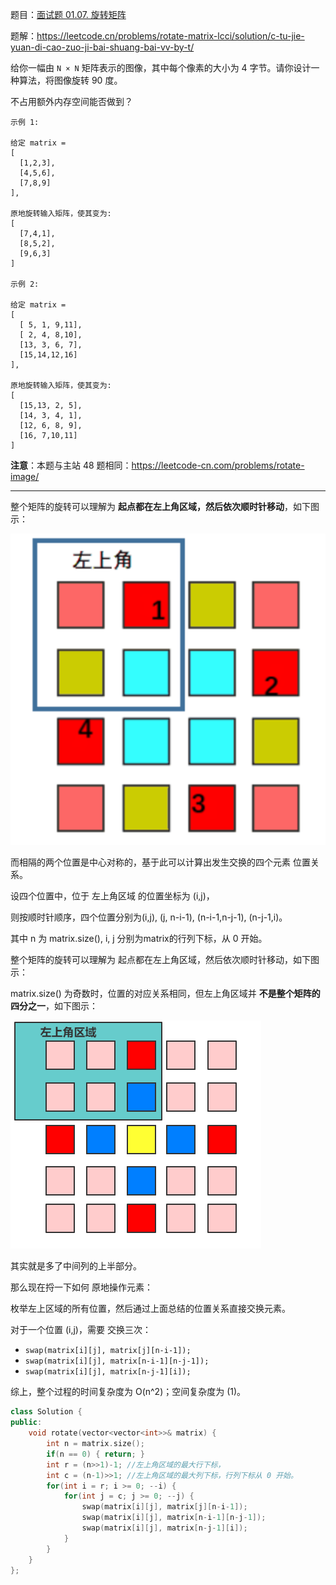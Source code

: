 题目：[面试题 01.07. 旋转矩阵](https://leetcode.cn/problems/rotate-matrix-lcci/)

题解：https://leetcode.cn/problems/rotate-matrix-lcci/solution/c-tu-jie-yuan-di-cao-zuo-ji-bai-shuang-bai-vv-by-t/

给你一幅由 `N × N` 矩阵表示的图像，其中每个像素的大小为 4 字节。请你设计一种算法，将图像旋转 90 度。

不占用额外内存空间能否做到？

```
示例 1:

给定 matrix = 
[
  [1,2,3],
  [4,5,6],
  [7,8,9]
],

原地旋转输入矩阵，使其变为:
[
  [7,4,1],
  [8,5,2],
  [9,6,3]
]

示例 2:

给定 matrix =
[
  [ 5, 1, 9,11],
  [ 2, 4, 8,10],
  [13, 3, 6, 7],
  [15,14,12,16]
], 

原地旋转输入矩阵，使其变为:
[
  [15,13, 2, 5],
  [14, 3, 4, 1],
  [12, 6, 8, 9],
  [16, 7,10,11]
]
```

**注意**：本题与主站 48 题相同：https://leetcode-cn.com/problems/rotate-image/

---

整个矩阵的旋转可以理解为 **起点都在左上角区域，然后依次顺时针移动**，如下图示：

![image-20221103152337101](../../img/image-20221103152337101.png)

而相隔的两个位置是中心对称的，基于此可以计算出发生交换的四个元素 位置关系。

设四个位置中，位于 左上角区域 的位置坐标为 (i,j)，

则按顺时针顺序，四个位置分别为(i,j), (j, n-i-1), (n-i-1,n-j-1), (n-j-1,i)。

其中 n 为 matrix.size(), i, j 分别为matrix的行列下标，从 0 开始。

整个矩阵的旋转可以理解为 起点都在左上角区域，然后依次顺时针移动，如下图示：

matrix.size() 为奇数时，位置的对应关系相同，但左上角区域并 **不是整个矩阵的四分之一**，如下图示：

![image.png](../../img/0107.png)

其实就是多了中间列的上半部分。

那么现在捋一下如何 原地操作元素：

枚举左上区域的所有位置，然后通过上面总结的位置关系直接交换元素。

对于一个位置 (i,j)，需要 交换三次：

- `swap(matrix[i][j], matrix[j][n-i-1]);`
- `swap(matrix[i][j], matrix[n-i-1][n-j-1]);`
- `swap(matrix[i][j], matrix[n-j-1][i]);`

综上，整个过程的时间复杂度为 O(n^2)；空间复杂度为 (1)。

```cpp
class Solution {
public:
    void rotate(vector<vector<int>>& matrix) {
        int n = matrix.size();
        if(n == 0) { return; }
        int r = (n>>1)-1; //左上角区域的最大行下标，
        int c = (n-1)>>1; //左上角区域的最大列下标，行列下标从 0 开始。
        for(int i = r; i >= 0; --i) {
            for(int j = c; j >= 0; --j) {
                swap(matrix[i][j], matrix[j][n-i-1]);
                swap(matrix[i][j], matrix[n-i-1][n-j-1]);
                swap(matrix[i][j], matrix[n-j-1][i]);
            }
        }
    }
};
```


